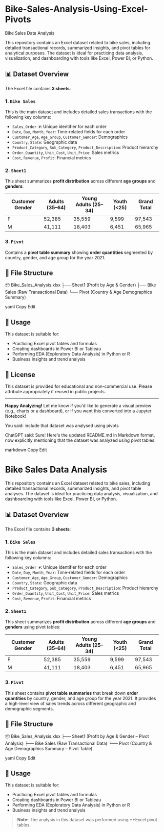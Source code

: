 # Bike-Sales-Analysis-Using-Excel-Pivots
Bike Sales Data Analysis

This repository contains an Excel dataset related to bike sales, including detailed transactional records, summarized insights, and pivot tables for analytical purposes. The dataset is ideal for practicing data analysis, visualization, and dashboarding with tools like Excel, Power BI, or Python.

## 📊 Dataset Overview

The Excel file contains **3 sheets**:

### 1. `Bike Sales`
This is the main dataset and includes detailed sales transactions with the following key columns:

- `Sales_Order #`: Unique identifier for each order
- `Date`, `Day`, `Month`, `Year`: Time-related fields for each order
- `Customer_Age`, `Age_Group`, `Customer_Gender`: Demographics
- `Country`, `State`: Geographic data
- `Product_Category`, `Sub_Category`, `Product_Description`: Product hierarchy
- `Order_Quantity`, `Unit_Cost`, `Unit_Price`: Sales metrics
- `Cost`, `Revenue`, `Profit`: Financial metrics

### 2. `Sheet1`
This sheet summarizes **profit distribution** across different **age groups** and **genders**:

| Customer Gender | Adults (35–64) | Young Adults (25–34) | Youth (<25) | Grand Total |
|------------------|----------------|------------------------|--------------|--------------|
| F                | 52,385         | 35,559                 | 9,599        | 97,543       |
| M                | 41,111         | 18,403                 | 6,451        | 65,965       |

### 3. `Pivot`
Contains a **pivot table summary** showing **order quantities** segmented by country, gender, and age group for the year 2021.

## 📁 File Structure

📦 Bike_Sales_Analysis.xlsx
├── Sheet1 (Profit by Age & Gender)
├── Bike Sales (Raw Transactional Data)
└── Pivot (Country & Age Demographics Summary)

yaml
Copy
Edit

## 🧰 Usage

This dataset is suitable for:

- Practicing Excel pivot tables and formulas
- Creating dashboards in Power BI or Tableau
- Performing EDA (Exploratory Data Analysis) in Python or R
- Business insights and trend analysis

## 📄 License

This dataset is provided for educational and non-commercial use. Please attribute appropriately if reused in public projects.

---

**Happy Analyzing!**
Let me know if you'd like to generate a visual preview (e.g., charts or a dashboard), or if you want this converted into a Jupyter Notebook! 







You said:
include that dataset was analysed using pivots


ChatGPT said:
Sure! Here's the updated README.md in Markdown format, now explicitly mentioning that the dataset was analyzed using pivot tables:

markdown
Copy
Edit
# Bike Sales Data Analysis

This repository contains an Excel dataset related to bike sales, including detailed transactional records, summarized insights, and pivot table analyses. The dataset is ideal for practicing data analysis, visualization, and dashboarding with tools like Excel, Power BI, or Python.

## 📊 Dataset Overview

The Excel file contains **3 sheets**:

### 1. `Bike Sales`
This is the main dataset and includes detailed sales transactions with the following key columns:

- `Sales_Order #`: Unique identifier for each order
- `Date`, `Day`, `Month`, `Year`: Time-related fields for each order
- `Customer_Age`, `Age_Group`, `Customer_Gender`: Demographics
- `Country`, `State`: Geographic data
- `Product_Category`, `Sub_Category`, `Product_Description`: Product hierarchy
- `Order_Quantity`, `Unit_Cost`, `Unit_Price`: Sales metrics
- `Cost`, `Revenue`, `Profit`: Financial metrics

### 2. `Sheet1`
This sheet summarizes **profit distribution** across different **age groups** and **genders** using pivot tables:

| Customer Gender | Adults (35–64) | Young Adults (25–34) | Youth (<25) | Grand Total |
|------------------|----------------|------------------------|--------------|--------------|
| F                | 52,385         | 35,559                 | 9,599        | 97,543       |
| M                | 41,111         | 18,403                 | 6,451        | 65,965       |

### 3. `Pivot`
This sheet contains **pivot table summaries** that break down **order quantities** by country, gender, and age group for the year 2021. It provides a high-level view of sales trends across different geographic and demographic segments.

## 📁 File Structure

📦 Bike_Sales_Analysis.xlsx
├── Sheet1 (Profit by Age & Gender – Pivot Analysis)
├── Bike Sales (Raw Transactional Data)
└── Pivot (Country & Age Demographics Summary – Pivot Table)

yaml
Copy
Edit

## 🧰 Usage

This dataset is suitable for:

- Practicing Excel pivot tables and formulas
- Creating dashboards in Power BI or Tableau
- Performing EDA (Exploratory Data Analysis) in Python or R
- Business insights and trend analysis

> **Note:** The analysis in this dataset was performed using **Excel pivot tables
